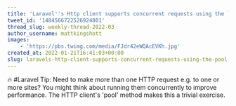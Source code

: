 ```yaml
---
title: 'Laravel''s Http client supports concurrent requests using the `pool` method'
tweet_id: '1484566722526924801'
thread_slug: weekly-thread-2022-03
author_username: mattkingshott
images:
    - 'https://pbs.twimg.com/media/FJdr42eWQAcEVKh.jpg'
created_at: 2022-01-21T16:41:03+00:00
slug: laravels-http-client-supports-concurrent-requests-using-the-pool-method
---
```

🔥 #Laravel Tip: Need to make more than one HTTP request e.g. to one or more sites? You might think about running them concurrently to improve performance. The HTTP client's 'pool' method makes this a trivial exercise.